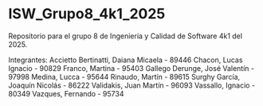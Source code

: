 # ISW_Grupo8_4k1_2025
Repositorio para el grupo 8 de Ingeniería y Calidad de Software 4k1 del 2025.

Integrantes:
Accietto Bertinatti, Daiana Micaela - 89446
Chacon, Lucas Ignacio - 90829
Franco, Martina - 95403
Gallego Derunge, José Valentín - 97998
Medina, Lucca - 95644
Rinaudo, Martín - 89615
Surghy García, Joaquín Nicolás - 86222
Validakis, Juan Martín - 96093
Vassallo, Ignacio - 80349
Vazques, Fernando - 95734
